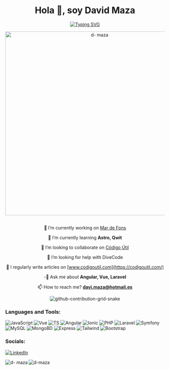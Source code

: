 <h1 align="center">Hola 👋, soy David Maza</h1>

<div align="center">


[![Typing SVG](https://readme-typing-svg.demolab.com?font=Fira+Code&weight=700&size=16&pause=1000&center=falso&vCenter=falso&repeat=verdadero&width=580&lines=Hi+%F0%9F%91%8B%F0%9F%8F%BC%2C+I'm+David+Maza%2C+Full+Stack++Developer+%F0%9F%90%B1%E2%80%8D%F0%9F%92%BB+%26+Aquaman+%F0%9F%A7%9C%F0%9F%8F%BC%E2%80%8D%E2%99%82%EF%B8%8F)](https://git.io/typing-svg)

<div><img align="center" width="580" src="https://paradox.ba/paradox/wp-content/uploads/2019/09/4paradox-animation.gif" alt="d- maza" /></div>
 
 </br>
 
<div align="center">
 
 🔭 I’m currently working on [Mar de Fons](https://mardefons.es/)

🌱 I’m currently learning **Astro, Qwit**

👯 I’m looking to collaborate on [Código Útil](https://codigoutil.com/)

 🤝 I’m looking for help with DiveCode

 📝 I regularly write articles on [www.codigoutil.com](https://codigoutil.com/)

-💬 Ask me about **Angular, Vue, Laravel**

 📫 How to reach me? **davi.maza@hotmail.es**
 </div>
 
![github-contribution-grid-snake](https://user-images.githubusercontent.com/89845641/218791674-c52db856-24d2-429f-8867-170c365730d1.svg)
 
</div>

 ### Languages and Tools:
![JavaScript](https://img.shields.io/badge/Javascript-%23323330.svg?=for-the-badge&logo=javascript&logoColor=%23F7DF1E)
![Vue](https://img.shields.io/badge/Vue.js-%23239120?=for-the-badge&logo=Vue.js&logoColor=white)
![TS](https://img.shields.io/badge/TypeScript-informational?=for-the-badge&logo=TypeScript&logoColor=white)
![Angular](https://img.shields.io/badge/Angular-%23FF2D20.svg?=for-the-badge&logo=angular&logoColor=white)
![Ionic](https://img.shields.io/badge/Ionic-blue?=for-the-badge&logo=Ionic&logoColor=white)
![PHP](https://img.shields.io/badge/PHP-%23777BB4.svg?=for-the-badge&logo=php&logoColor=white)
![Laravel](https://img.shields.io/badge/Laravel-%23FF2D20.svg?=for-the-badge&logo=laravel&logoColor=white)
![Symfony](https://img.shields.io/badge/Symfony-%23000000.svg?=for-the-badge&logo=symfony&logoColor=white)
![MySQL](https://img.shields.io/badge/MySQL-%2300f.svg?=for-the-badge&logo=mysql&logoColor=white)
![MongoBD](https://img.shields.io/badge/MongoDB-%236DB33F.svg?=for-the-badge&logo=MongoDB&logoColor=white)
![Express](https://img.shields.io/badge/Express.JS-inactive?=for-the-badge&logo=express&logoColor=white)
![Tailwind](https://img.shields.io/badge/Tailwind-3670A0?=for-the-badge&logo=tailwindcss&logoColor=white)
![Bootstrap](https://img.shields.io/badge/Bootstrap-%23563D7C.svg?=for-the-badge&logo=bootstrap&logoColor=white)


### Socials:
[![LinkedIn](https://img.shields.io/badge/-LinkedIn-090909?style=for-the-badge&logo=linkedin&logoColor=007BB6)](https://www.linkedin.com/in/davidmaza76/)

<!-- ![](https://github-profile-summary-cards.vercel.app/api/cards/stats?username=d-maza&theme=github_dark)  -->

<p><img align="left" src="https://github-readme-stats.vercel.app/api/top-langs?username=d-maza&show_icons=true&locale=en&layout=compact&theme=github_dark" alt="d- maza" /></p>

<p> <img align="center" src="https://github-readme-stats.vercel.app/api?username=d-maza&show_icons=true&locale=en&theme=github_dark" alt ="d-maza" /></p>
